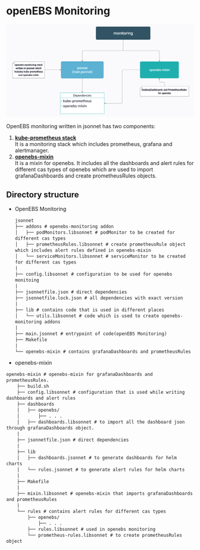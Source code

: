 # openEBS Monitoring   

![openebs-monitoring](images/openebs-monitoring.png)

OpenEBS monitoring written in jsonnet has two components:
1. [**kube-prometheus stack**](https://github.com/prometheus-operator/kube-prometheus/tree/main/jsonnet/kube-prometheus)  
   It is a monitoring stack which includes prometheus, grafana and alertmanager.  
2. [**openebs-mixin**](https://github.com/openebs/monitoring/tree/develop/jsonnet/openebs-mixin)  
   It is a mixin for openebs. It includes all the dashboards and alert rules for different cas types of openebs which are used to import grafanaDashboards and create prometheusRules objects.

## Directory structure

- OpenEBS Monitoring  

	```
	jsonnet
	├── addons # openebs-monitoring addon
	│   ├── podMonitors.libsonnet # podMonitor to be created for different cas types
	│   ├── prometheusRules.libsonnet # create prometheusRule object which includes alert rules defined in openebs-mixin
	│   └── serviceMonitors.libsonnet # serviceMonitor to be created for different cas types
	|
	├── config.libsonnet # configuration to be used for openebs monitoing
	|
	├── jsonnetfile.json # direct dependencies
	├── jsonnetfile.lock.json # all dependencies with exact version
	|
	├── lib # contains code that is used in different places
	│   └── utils.libsonnet # code which is used to create openebs-monitoring addons
	|
	├── main.jsonnet # entrypoint of code(openEBS Monitoring)
	├── Makefile
	|
	└── openebs-mixin # contains grafanaDashboards and prometheusRules

	```  

- openebs-mixin


```
openebs-mixin # openebs-mixin for grafanaDashboards and prometheusRules.
    ├── build.sh
    ├── config.libsonnet # configuration that is used while writing dashboards and alert rules
    ├── dashboards
    │   ├── openebs/
    │   	├── . . . 
    │   ├── dashboards.libsonnet # to import all the dashboard json through grafanaDashboards object.
    |
    ├── jsonnetfile.json # direct dependencies
    |
    ├── lib
    │   ├── dashboards.jsonnet # to generate dashboards for helm charts
    │   └── rules.jsonnet # to generate alert rules for helm charts
    |
    ├── Makefile
    |
    ├── mixin.libsonnet # openebs-mixin that imports grafanaDashboards and prometheusRules
    |
    └── rules # contains alert rules for different cas types
        ├── openebs/
        	├── . . .
        ├── rules.libsonnet # used in openebs monitoring
        └── prometheus-rules.libsonnet # to create prometheusRules object
```